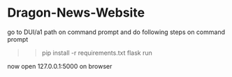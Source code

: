 # Dragon-News-Website

go to DUI/a1 path on command prompt and do following steps on command prompt

>>pip install -r requirements.txt
>>flask run


now open 127.0.0.1:5000 on browser
